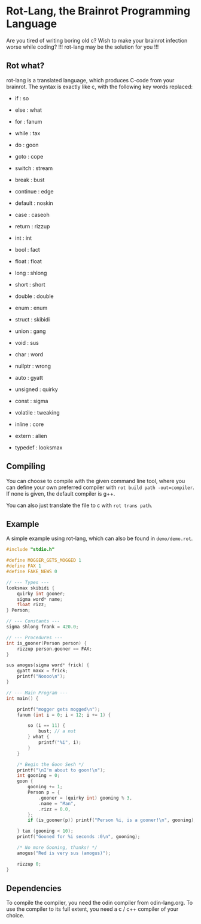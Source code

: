 # Rot-Lang, the Brainrot Programming Language
Are you tired of writing boring old c?
Wish to make your brainrot infection worse while coding?
!!! rot-lang may be the solution for you !!!
## Rot what?
rot-lang is a translated language, which produces C-code from your brainrot.
The syntax is exactly like c, with the following key words replaced:

- if : so
- else : what

- for : fanum
- while : tax
- do : goon
- goto : cope

- switch : stream
- break : bust
- continue : edge
- default : noskin
- case : caseoh
- return : rizzup

- int : int
- bool : fact
- float : float
- long : shlong
- short : short
- double : double
- enum : enum
- struct : skibidi
- union : gang
- void : sus
- char : word

- nullptr : wrong

- auto : gyatt
- unsigned : quirky
- const : sigma
- volatile : tweaking
- inline : core
- extern : alien

- typedef : looksmax

## Compiling
You can choose to compile with the given command line tool, where you can define your own preferred compiler with `rot build path -out=compiler`.
If none is given, the default compiler is g++.

You can also just translate the file to c with `rot trans path`.

## Example
A simple example using rot-lang, which can also be found in `demo/demo.rot`.
```cpp
#include "stdio.h"

#define MOGGER_GETS_MOGGED 1
#define FAX 1
#define FAKE_NEWS 0

// --- Types ---
looksmax skibidi {
    quirky int gooner;
    sigma word* name;
    float rizz;
} Person;

// --- Constants ---
sigma shlong frank = 420.0;

// --- Procedures ---
int is_gooner(Person person) {
    rizzup person.gooner == FAX;
}

sus amogus(sigma word* frick) {
    gyatt maxx = frick;
    printf("Noooo\n");
}

// --- Main Program ---
int main() {

    printf("mogger gets mogged\n");
    fanum (int i = 0; i < 12; i += 1) {

        so (i == 11) {
            bust; // a nut
        } what {
            printf("%i", i);
        }
    }

    /* Begin the Goon Sesh */
    printf("\nI'm about to goon!\n");
    int gooning = 0;
    goon {
        gooning += 1;
        Person p = {
            .gooner = (quirky int) gooning % 3,
            .name = "Man",
            .rizz = 0.0,
        };
        if (is_gooner(p)) printf("Person %i, is a gooner!\n", gooning);

    } tax (gooning < 10);
    printf("Gooned for %i seconds :0\n", gooning);

    /* No more Gooning, thanks! */
    amogus("Red is very sus (amogus)");

    rizzup 0;
}
```

## Dependencies
To compile the compiler, you need the odin compiler from odin-lang.org.
To use the compiler to its full extent, you need a c / c++ compiler of your choice.
